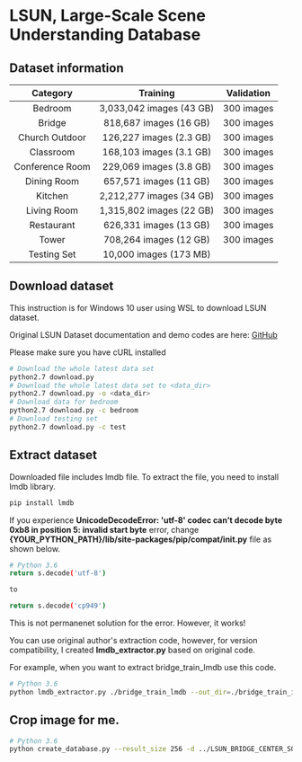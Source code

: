 # LSUN, Large-Scale Scene Understanding Database
## Dataset information
| Category | Training | Validation |
| :--:| :--: | :--: |
| Bedroom	| 3,033,042 images (43 GB) | 300 images | 
| Bridge	| 818,687 images (16 GB)	| 300 images| 
| Church Outdoor	| 126,227 images (2.3 GB)	| 300 images| 
| Classroom	| 168,103 images (3.1 GB)	| 300 images| 
| Conference Room	| 229,069 images (3.8 GB)	| 300 images| 
| Dining Room	| 657,571 images (11 GB)	| 300 images| 
| Kitchen	| 2,212,277 images (34 GB)	| 300 images| 
| Living Room	| 1,315,802 images (22 GB)	| 300 images| 
| Restaurant	| 626,331 images (13 GB)	| 300 images| 
| Tower	| 708,264 images (12 GB)	| 300 images| 
| Testing Set	| 10,000 images (173 MB)| 

## Download dataset
This instruction is for Windows 10 user using WSL to download LSUN dataset. 

Original LSUN Dataset documentation and demo codes are here: [GitHub](https://github.com/fyu/lsun)

Please make sure you have cURL installed
```bash
# Download the whole latest data set
python2.7 download.py
# Download the whole latest data set to <data_dir>
python2.7 download.py -o <data_dir>
# Download data for bedroom
python2.7 download.py -c bedroom
# Download testing set
python2.7 download.py -c test
```

## Extract dataset
Downloaded file includes lmdb file. To extract the file, you need to install lmdb library.

```bash
pip install lmdb
```

If you experience **UnicodeDecodeError: 'utf-8' codec can't decode byte 0xb8 in position 5: invalid start byte** error, change **{YOUR_PYTHON_PATH}/lib/site-packages/pip/compat/__init__.py** file as shown below.

```bash
# Python 3.6
return s.decode('utf-8')

to

return s.decode('cp949')
```

This is not permanenet solution for the error. However, it works!

You can use original author's extraction code, however, for version compatibility, I created **lmdb_extractor.py** based on original code.

For example, when you want to extract bridge_train_lmdb use this code.
```bash
# Python 3.6
python lmdb_extractor.py ./bridge_train_lmdb --out_dir=./bridge_train_image --flat
```

## Crop image for me.
```bash
# Python 3.6
python create_database.py --result_size 256 -d ../LSUN_BRIDGE_CENTER_SQUARE_256/data.npy -p F:/Databases/LSUN/bridge_train_image -s --nonpy
```
